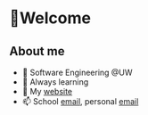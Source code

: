 # 👋Welcome 

## About me
- 🚀 Software Engineering @UW
- 🌱 Always learning
- 🏸 My [website](https://dxaviud.github.io)
- 📫 School [email](mailto:d83xu@uwaterloo.ca), personal [email](mailto:dxaviud@uwaterloo.ca)

<!--
[![Anurag's GitHub stats](https://github-readme-stats.vercel.app/api?username=dxaviud)](https://github.com/anuraghazra/github-readme-stats)
-->
